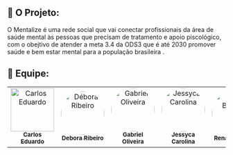 <!-- ![Logo](https://raw.githubusercontent.com/projetomentalize/midia/main/Blue%20Mind%20Psychology%20Care%20Mental%20Health%20Logo%20(Banner%20(Landscape))%20(1280%20%C3%97%20640%20px).gif)
[Thumbnail GitHub](https://raw.githubusercontent.com/projetomentalize/midia/5efb129768a985ccf013b33ad617ca92c8908f7e/1.svg)
![Thumbnail GitHub](https://raw.githubusercontent.com/projetomentalize/midia/5efb129768a985ccf013b33ad617ca92c8908f7e/4.svg) -->

## :star2: O Projeto:

O Mentalize é uma rede social que vai conectar profissionais da área de saúde mental às pessoas que precisam de tratamento e apoio piscológico, com o obejtivo de atender a meta 3.4 da ODS3 que é até 2030 promover saúde e bem estar mental para a população brasileira .



## :brain: Equipe:

<table>
<tr>
<td align="center"><a href="https://github.com/CarlosEduardoSilverio"><img style="border-rounded: 50%;" src="https://github.com/CarlosEduardoSilverio.png" width="100px;" alt="Carlos Eduardo"/><br /><sub><b>	Carlos Eduardo</b></sub></a><br/></td>
<td align="center"><a href="https://github.com/deehrv"><img style="border-radius: 50%;" src="https://github.com/deehrv.png" width="100px;" alt="Débora Ribeiro"/><br /><sub><b>Debora Ribeiro</b></sub></a><br/></td> 
<td align="center"><a href="https://github.com/gabrielsjobs"><img style="border-radius: 50%;" src="https://github.com/gabrielsjobs.png" width="100px;" alt="Gabriel Oliveira"/><br /><sub><b>Gabriel Oliveira</b></sub></a><br/></td> 
<td align="center"><a href="https://github.com/jessykacarolina"><img style="border-radius: 50%;" src="https://github.com/jessykacarolina.png" width="100px;" alt="Jessyca Carolina"/><br /><sub><b>Jessyca Carolina</b></sub></a><br/></td> 
<td align="center"><a href="https://github.com/Renanbarsan"><img style="border-radius: 50%;" src="https://github.com/Renanbarsan.png" width="100px;" alt="Renan Barsan"/><br /><sub><b>Renan Barsan</b></sub></a><br/></td>
 <td align="center"><a href="https://github.com/tadyello"><img style="border-radius: 50%;" src="https://github.com/tadyello.png" width="100px;" alt="Tadyêllo Bastos"/><br /><sub><b>Tadyêllo Bastos</b></sub></a><br/></td>
</table>
